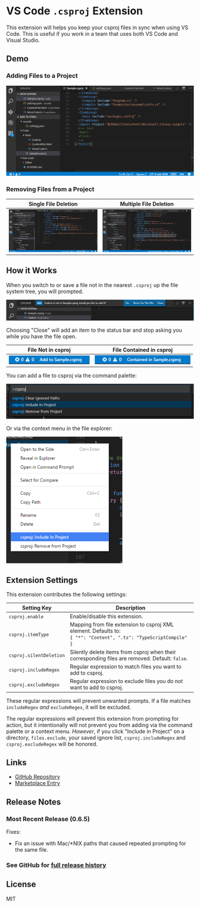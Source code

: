 # VS Code `.csproj` Extension

This extension will helps you keep your csproj files in sync when using VS Code.
This is useful if you work in a team that uses both VS Code and Visual Studio.

## Demo

### Adding Files to a Project

![DemoGif](img/demo.gif "Demonstration")

### Removing Files from a Project

| **Single File Deletion**  | **Multiple File Deletion**
|---------------------------|--------------------------------
| ![Single deletion example](img/demo-single-delete.gif) | ![Multiple deletion example](img/demo-multi-delete.gif)

## How it Works

When you switch to or save a file not in the nearest `.csproj` up the file system tree, you will prompted.

![Prompt](img/demo-prompt.png "Prompt")

Choosing "Close" will add an item to the status bar and stop asking you while you have the file open.

| **File Not in csproj** | **File Contained in csproj**
|------------------------|------------------------------
| ![Add to csproj](img/demo-status-bar.png) | ![Contained in csproj](img/demo-status-bar-contained.png)

You can add a file to csproj via the command palette:

![Command Palette](img/demo-command.png "Command Palette")

Or via the context menu in the file explorer:

![Context Menu](img/demo-context-menu.png "Context Menu")

## Extension Settings

This extension contributes the following settings:

| **Setting Key**         | **Description**
|-------------------------|-----------------
| `csproj.enable`         | Enable/disable this extension.
| `csproj.itemType`       | Mapping from file extension to csproj XML element. Defaults to: <br/> `{ "*": "Content", ".ts": "TypeScriptCompile" }`
| `csproj.silentDeletion` | Silently delete items from csproj when their corresponding files are removed. Default: `false`.
| `csproj.includeRegex`   | Regular expression to match files you want to add to csproj.
| `csproj.excludeRegex`   | Regular expression to exclude files you do not want to add to csproj.


These regular expressions will prevent unwanted prompts. If a file matches `includeRegex` *and* `excludeRegex`, it will be excluded.

The regular expressions will prevent this extension from prompting for action, but it intentionally will not
prevent you from adding via the command palette or a context menu. _However_, if you click "Include in Project" on
a directory, `files.exclude`, your saved ignore list, `csproj.includeRegex` and `csproj.excludeRegex` will be honored.

## Links

* [GitHub Repository](https://github.com/DerFlatulator/vscode-csproj)
* [Marketplace Entry](https://marketplace.visualstudio.com/items?itemName=lucasazzola.vscode-csproj)

## Release Notes

### Most Recent Release (0.6.5)

Fixes:

* Fix an issue with Mac/*NIX paths that caused repeated prompting for the same file.

### See GitHub for [full release history](https://github.com/DerFlatulator/vscode-csproj/releases)

## License

MIT
